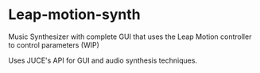 # Leap-motion-synth
Music Synthesizer with complete GUI that uses the Leap Motion controller to control parameters (WIP)

Uses JUCE's API for GUI and audio synthesis techniques.
